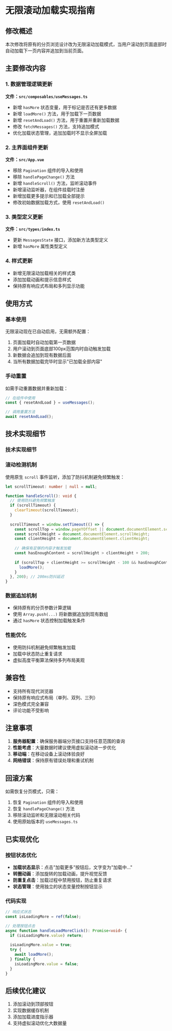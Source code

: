 # 无限滚动加载实现指南

## 修改概述

本次修改将原有的分页浏览设计改为无限滚动加载模式，当用户滚动到页面底部时自动加载下一页内容并追加到当前页面。

## 主要修改内容

### 1. 数据管理逻辑更新

**文件：`src/composables/useMessages.ts`**

- 新增 `hasMore` 状态变量，用于标记是否还有更多数据
- 新增 `loadMore()` 方法，用于加载下一页数据
- 新增 `resetAndLoad()` 方法，用于重置并重新加载数据
- 修改 `fetchMessages()` 方法，支持追加模式
- 优化加载状态管理，追加加载时不显示全屏加载

### 2. 主界面组件更新

**文件：`src/App.vue`**

- 移除 `Pagination` 组件的导入和使用
- 移除 `handlePageChange()` 方法
- 新增 `handleScroll()` 方法，监听滚动事件
- 新增滚动监听器，在组件挂载时注册
- 新增加载更多提示和已加载全部提示
- 修改初始数据加载方式，使用 `resetAndLoad()`

### 3. 类型定义更新

**文件：`src/types/index.ts`**

- 更新 `MessagesState` 接口，添加新方法类型定义
- 新增 `hasMore` 属性类型定义

### 4. 样式更新

- 新增无限滚动加载相关的样式类
- 添加加载动画和提示信息样式
- 保持原有响应式布局和多列显示功能

## 使用方式

### 基本使用

无限滚动现在已自动启用，无需额外配置：

1. 页面加载时自动加载第一页数据
2. 用户滚动到页面底部100px范围内时自动触发加载
3. 新数据会追加到现有数据后面
4. 当所有数据加载完毕时显示"已加载全部内容"

### 手动重置

如需手动重置数据并重新加载：

```typescript
// 在组件中使用
const { resetAndLoad } = useMessages();

// 调用重置方法
await resetAndLoad();
```

## 技术实现细节

### 技术实现细节

### 滚动检测机制

使用原生 `scroll` 事件监听，添加了防抖机制避免频繁触发：

```typescript
let scrollTimeout: number | null = null;

function handleScroll(): void {
  // 使用防抖避免频繁触发
  if (scrollTimeout) {
    clearTimeout(scrollTimeout);
  }
  
  scrollTimeout = window.setTimeout(() => {
    const scrollTop = window.pageYOffset || document.documentElement.scrollTop;
    const scrollHeight = document.documentElement.scrollHeight;
    const clientHeight = document.documentElement.clientHeight;
    
    // 确保有足够的内容才触发加载
    const hasEnoughContent = scrollHeight > clientHeight + 200;
    
    if (scrollTop + clientHeight >= scrollHeight - 100 && hasEnoughContent) {
      loadMore();
    }
  }, 200); // 200ms防抖延迟
}
```

### 数据追加机制

- 保持原有的分页参数计算逻辑
- 使用 `Array.push(...)` 将新数据追加到现有数组
- 通过 `hasMore` 状态控制加载触发条件

### 性能优化

- 使用防抖机制避免频繁触发加载
- 加载中状态防止重复请求
- 虚拟高度平衡算法保持多列布局美观

## 兼容性

- 支持所有现代浏览器
- 保持原有响应式布局（单列、双列、三列）
- 深色模式完全兼容
- 评论功能不受影响

## 注意事项

1. **服务器配置**：确保服务器端分页接口支持任意范围的查询
2. **性能考虑**：大量数据时建议使用虚拟滚动进一步优化
3. **移动端**：在移动设备上滚动体验良好
4. **网络错误**：保持原有错误处理和重试机制

## 回滚方案

如需恢复分页模式，只需：

1. 恢复 `Pagination` 组件的导入和使用
2. 恢复 `handlePageChange()` 方法
3. 移除滚动监听和无限滚动相关代码
4. 使用原始版本的 `useMessages.ts`

## 已实现优化

### 按钮状态优化
- **加载状态显示**：点击"加载更多"按钮后，文字变为"加载中..."
- **转圈动画**：添加旋转的加载动画，提升视觉反馈
- **防重复点击**：加载过程中禁用按钮，防止重复请求
- **状态管理**：使用独立的状态变量控制按钮显示

### 代码实现

```typescript
// 响应式状态
const isLoadingMore = ref(false);

// 处理按钮点击
async function handleLoadMoreClick(): Promise<void> {
  if (isLoadingMore.value) return;
  
  isLoadingMore.value = true;
  try {
    await loadMore();
  } finally {
    isLoadingMore.value = false;
  }
}
```

## 后续优化建议

1. 添加滚动到顶部按钮
2. 实现数据缓存机制
3. 添加加载进度指示器
4. 支持虚拟滚动优化大数据量